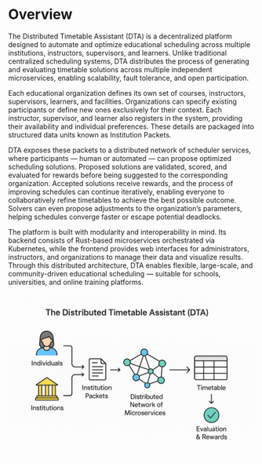 # Overview

The Distributed Timetable Assistant (DTA) is a decentralized platform designed to automate and optimize educational scheduling across multiple institutions, instructors, supervisors, and learners. Unlike traditional centralized scheduling systems, DTA distributes the process of generating and evaluating timetable solutions across multiple independent microservices, enabling scalability, fault tolerance, and open participation.

Each educational organization defines its own set of courses, instructors, supervisors, learners, and facilities. Organizations can specify existing participants or define new ones exclusively for their context. Each instructor, supervisor, and learner also registers in the system, providing their availability and individual preferences. These details are packaged into structured data units known as Institution Packets.

DTA exposes these packets to a distributed network of scheduler services, where participants — human or automated — can propose optimized scheduling solutions. Proposed solutions are validated, scored, and evaluated for rewards before being suggested to the corresponding organization. Accepted solutions receive rewards, and the process of improving schedules can continue iteratively, enabling everyone to collaboratively refine timetables to achieve the best possible outcome. Solvers can even propose adjustments to the organization’s parameters, helping schedules converge faster or escape potential deadlocks.

The platform is built with modularity and interoperability in mind. Its backend consists of Rust-based microservices orchestrated via Kubernetes, while the frontend provides web interfaces for administrators, instructors, and organizations to manage their data and visualize results. Through this distributed architecture, DTA enables flexible, large-scale, and community-driven educational scheduling — suitable for schools, universities, and online training platforms.

![overview-flowchart.png](images/overview-flowchart.png)